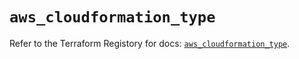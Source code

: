 # `aws_cloudformation_type`

Refer to the Terraform Registory for docs: [`aws_cloudformation_type`](https://registry.terraform.io/providers/hashicorp/aws/5.8.0/docs/resources/cloudformation_type).

